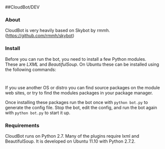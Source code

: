 ##CloudBot/DEV

### About
CloudBot is very heavily based on Skybot by rmmh. (https://github.com/rmmh/skybot)

### Install
Before you can run the bot, you need to install a few Python modules. These are *LXML* and *BeautifulSoup*. On Ubuntu these can be installed using the following commands:

```sudo apt-get install python-lxml
```

```sudo apt-get install python-beautifulsoup
```

If you use another OS or distro you can find source packages on the module web sites, or try to find the modules packages in your package manager.

Once installing these packages run the bot once with ```python bot.py``` to generate the config file. Stop the bot, edit the config, and run the bot again with ```python bot.py``` to start it up.

### Requirements
CloudBot runs on Python 2.7. Many of the plugins require lxml and BeautifulSoup. It is developed on Ubuntu 11.10 with Python 2.7.2.
